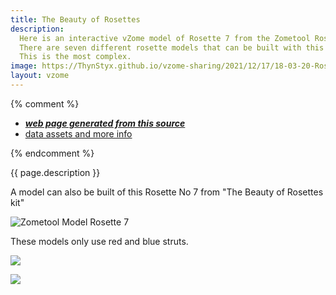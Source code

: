 ```yaml
---
title: The Beauty of Rosettes
description:
  Here is an interactive vZome model of Rosette 7 from the Zometool Rosette Kit.
  There are seven different rosette models that can be built with this kit.
  This is the most complex.
image: https://ThynStyx.github.io/vzome-sharing/2021/12/17/18-03-20-Rosette/Rosette.png
layout: vzome
---
```

{% comment %}
 - [***web page generated from this source***][post]
 - [data assets and more info][github]

[post]: <https://ThynStyx.github.io/vzome-sharing/2021/12/17/Rosette-18-03-20.html>
[github]: <https://github.com/ThynStyx/vzome-sharing/tree/main/2021/12/17/18-03-20-Rosette/>
{% endcomment %}

{{ page.description }}

A model can also be built of this Rosette No 7 from "The Beauty of Rosettes kit"

![Zometool Model Rosette 7](https://github.com/ThynStyx/vzome-sharing/blob/main/2021/12/17/18-03-20-Rosette/Zometool-Rosette.jpg)

  These models only use red and blue struts.
    
<vzome-viewer style="width: 100%; height: 65vh;"                   
       src="https://ThynStyx.github.io/vzome-sharing/2021/12/17/18-03-20-Rosette/Rosette.vZome" >
  <img src="https://ThynStyx.github.io/vzome-sharing/2021/12/17/18-03-20-Rosette/Rosette.png" />
</vzome-viewer>

<vzome-viewer style="width: 100%; height: 65vh;"
       src="https://ThynStyx.github.io/vzome-sharing/2021/12/20/20-36-10-rosette-2/rosette-2.vZome" >
  <img src="https://ThynStyx.github.io/vzome-sharing/2021/12/20/20-36-10-rosette-2/rosette-2.png" />
</vzome-viewer>
